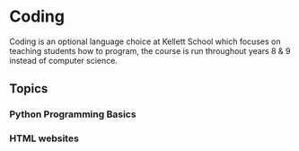 # Coding

Coding is an optional language choice at Kellett School which focuses on teaching students how to program, the course is run throughout years 8 & 9 instead of computer science.

## Topics
### Python Programming Basics

### HTML websites
